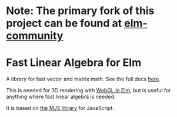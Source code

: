 # Note: The primary fork of this project can be found at [elm-community](https://github.com/elm-community/elm-linear-algebra)

# Fast Linear Algebra for Elm

A library for fast vector and matrix math. See the full docs [here][docs].

[docs]: http://library.elm-lang.org/catalog/johnpmayer-elm-linear-algebra/latest/

This is needed for 3D rendering with [WebGL in Elm][webgl], but is useful for
anything where fast linear algebra is needed.

[webgl]: https://github.com/johnpmayer/elm-webgl

It is based on [the MJS library](https://code.google.com/p/webgl-mjs/) for JavaScript.



